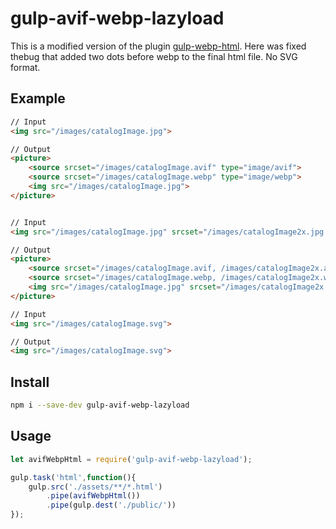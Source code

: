 # gulp-avif-webp-lazyload

This is a modified version of the plugin [gulp-webp-html](https://www.npmjs.com/package/gulp-webp-html). Here was fixed thebug that added two dots before webp to the final html file. No SVG format.

## Example
```html
// Input
<img src="/images/catalogImage.jpg">

// Output
<picture>
    <source srcset="/images/catalogImage.avif" type="image/avif">
    <source srcset="/images/catalogImage.webp" type="image/webp">
    <img src="/images/catalogImage.jpg">
</picture>


// Input
<img src="/images/catalogImage.jpg" srcset="/images/catalogImage2x.jpg 2x">

// Output
<picture>
    <source srcset="/images/catalogImage.avif, /images/catalogImage2x.avif 2x" type="image/webp">
    <source srcset="/images/catalogImage.webp, /images/catalogImage2x.webp 2x" type="image/webp">
    <img src="/images/catalogImage.jpg" srcset="/images/catalogImage2x.jpg 2x">
</picture>

// Input
<img src="/images/catalogImage.svg">

// Output
<img src="/images/catalogImage.svg">
```


## Install
```bash
npm i --save-dev gulp-avif-webp-lazyload
```
## Usage
```javascript
let avifWebpHtml = require('gulp-avif-webp-lazyload');

gulp.task('html',function(){
    gulp.src('./assets/**/*.html')
        .pipe(avifWebpHtml())
        .pipe(gulp.dest('./public/'))
});
```
